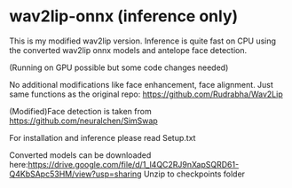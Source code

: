 # wav2lip-onnx (inference only)
This is my modified wav2lip version.
Inference is quite fast on CPU using the converted wav2lip onnx models and antelope face detection.

(Running on GPU possible but some code changes needed)

No additional modifications like face enhancement, face alignment.
Just same functions as the original repo: https://github.com/Rudrabha/Wav2Lip

(Modified)Face detection is taken from
https://github.com/neuralchen/SimSwap

For installation and inference please read Setup.txt

Converted models can be downloaded here:https://drive.google.com/file/d/1_l4QC2RJ9nXapSQRD61-Q4KbSApc53HM/view?usp=sharing
Unzip to checkpoints folder
